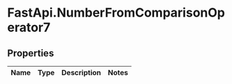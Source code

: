 # FastApi.NumberFromComparisonOperator7

## Properties
Name | Type | Description | Notes
------------ | ------------- | ------------- | -------------
